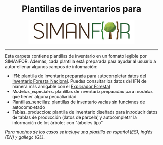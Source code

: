<h1><center>Plantillas de inventarios para</center></h1>
<center>
<img src="https://raw.githubusercontent.com/simanfor/web/main/logos/simanfor.png" alt="simanfor" width="350"/>
</center>


---

Esta carpeta contiene plantillas de inventario en un formato legible por SIMANFOR. Además, cada plantilla está preparada para ayudar al usuario a autorrellenar algunos campos de información:
*   IFN: plantilla de inventario preparada para autocompletar datos del [Inventario Forestal Nacional](https://www.miteco.gob.es/es/biodiversidad/temas/inventarios-nacionales/inventario-forestal-nacional/default.aspx). Puedes consultar los datos del IFN de manera más amigable con el [Explorador Forestal](https://forestexplorer.gsic.uva.es/explorer/)
*   Modelos_especiales: plantillas de inventario preparadas para modelos que tienen alguna pecualiaridad
*   Plantillas_sencillas: plantillas de inventario vacías sin funciones de autocompletado
*   Tablas_produccion: plantilla de inventario diseñada para introducir datos de tablas de producción (datos de parcela) y autocompletar la información de los árboles con "árboles tipo"

*Para muchos de los casos se incluye una plantilla en español (ES), inglés (EN) y gallego (GL).*
